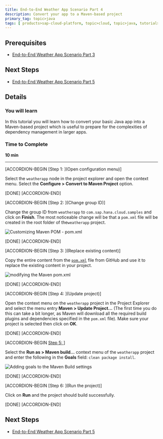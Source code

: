 ```yaml
---
title: End-to-End Weather App Scenario Part 4
description: Convert your app to a Maven-based project
primary_tag: topic>java
tags: [ products>sap-cloud-platform, topic>cloud, topic>java, tutorial>intermediate]
---
```


## Prerequisites  
- [End-to-End Weather App Scenario Part 3](http://www.sap.com/developer/tutorials/hcp-java-weatherapp-part3.html)

## Next Steps
- [End-to-End Weather App Scenario Part 5](http://www.sap.com/developer/tutorials/hcp-java-weatherapp-part5.html)

## Details
### You will learn  
In this tutorial you will learn how to convert your basic Java app into a Maven-based project which is useful to prepare for the complexities of dependency management in larger apps.

### Time to Complete
**10 min**

---


[ACCORDION-BEGIN [Step 1: ](Open configuration menu)]

Select the `weatherapp` node in the project explorer and open the context menu. Select the **Configure > Convert to Maven Project** option.

[DONE]
[ACCORDION-END]

[ACCORDION-BEGIN [Step 2: ](Change group ID)]

Change the group ID from `weatherapp` to `com.sap.hana.cloud.samples` and click on **Finish**. The most noticeable change will be that a `pom.xml` file will be created in the root folder of the`weatherapp` project.

![Customizing Maven POM - pom.xml](https://raw.githubusercontent.com/SAPDocuments/Tutorials/master/tutorials/hcp-java-weatherapp-part4/e2e_04-2.png)

[DONE]
[ACCORDION-END]

[ACCORDION-BEGIN [Step 3: ](Replace existing content)]

Copy the entire content from the [`pom.xml`](https://raw.githubusercontent.com/SAP/cloud-weatherapp/ebd8817f9842a6fc3cbae213d69b024762a7d30f/pom.xml) file from GitHub and use it to replace the existing content in your project.

![modifying the Maven pom.xml](https://raw.githubusercontent.com/SAPDocuments/Tutorials/master/tutorials/hcp-java-weatherapp-part4/e2e_04-3.png)

[DONE]
[ACCORDION-END]

[ACCORDION-BEGIN [Step 4: ](Update project)]

Open the context menu on the `weatherapp` project in the Project Explorer and select the menu entry **Maven > Update Project…** (The first time you do this can take a bit longer, as Maven will download all the required build plugins and dependencies specified in the `pom.xml` file). Make sure your project is selected then click on **OK**.

[DONE]
[ACCORDION-END]

[ACCORDION-BEGIN [Step 5: ](Build)]

Select the **Run as > Maven build…** context menu of the `weatherapp` project and enter the following in the **Goals** field: `clean package install`.

![Adding goals to the Maven Build settings](https://raw.githubusercontent.com/SAPDocuments/Tutorials/master/tutorials/hcp-java-weatherapp-part4/e2e_04-5.png)

[DONE]
[ACCORDION-END]

[ACCORDION-BEGIN [Step 6: ](Run the project)]

Click on **Run** and the project should build successfully.

[DONE]
[ACCORDION-END]



## Next Steps
- [End-to-End Weather App Scenario Part 5](http://www.sap.com/developer/tutorials/hcp-java-weatherapp-part5.html)
